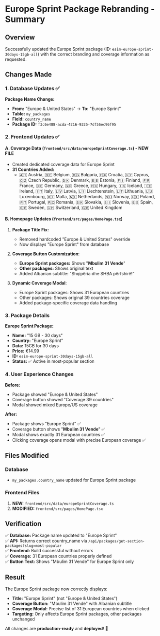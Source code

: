 # Europe Sprint Package Rebranding - Summary

## Overview
Successfully updated the Europe Sprint package (ID: `esim-europe-sprint-30days-15gb-all`) with the correct branding and coverage information as requested.

## Changes Made

### 1. Database Updates ✅

**Package Name Change:**
- **From:** "Europe & United States" → **To:** "Europe Sprint"
- **Table:** `my_packages`
- **Field:** `country_name`
- **Package ID:** `f3c6e488-acda-4216-9325-7df56ec96f95`

### 2. Frontend Updates ✅

#### A. Coverage Data (`frontend/src/data/europeSprintCoverage.ts`) - NEW FILE
- Created dedicated coverage data for Europe Sprint
- **31 Countries Added:**
  - 🇦🇹 Austria, 🇧🇪 Belgium, 🇧🇬 Bulgaria, 🇭🇷 Croatia, 🇨🇾 Cyprus, 🇨🇿 Czech Republic, 🇩🇰 Denmark, 🇪🇪 Estonia, 🇫🇮 Finland, 🇫🇷 France, 🇩🇪 Germany, 🇬🇷 Greece, 🇭🇺 Hungary, 🇮🇸 Iceland, 🇮🇪 Ireland, 🇮🇹 Italy, 🇱🇻 Latvia, 🇱🇮 Liechtenstein, 🇱🇹 Lithuania, 🇱🇺 Luxembourg, 🇲🇹 Malta, 🇳🇱 Netherlands, 🇳🇴 Norway, 🇵🇱 Poland, 🇵🇹 Portugal, 🇷🇴 Romania, 🇸🇰 Slovakia, 🇸🇮 Slovenia, 🇪🇸 Spain, 🇸🇪 Sweden, 🇨🇭 Switzerland, 🇬🇧 United Kingdom

#### B. Homepage Updates (`frontend/src/pages/HomePage.tsx`)
1. **Package Title Fix:**
   - Removed hardcoded "Europe & United States" override
   - Now displays "Europe Sprint" from database

2. **Coverage Button Customization:**
   - **Europe Sprint packages:** Shows "**Mbulim 31 Vende**"
   - **Other packages:** Shows original text
   - Added Albanian subtitle: "Shqipëria dhe SHBA përfshirë!"

3. **Dynamic Coverage Modal:**
   - Europe Sprint packages: Shows 31 European countries
   - Other packages: Shows original 39 countries coverage
   - Added package-specific coverage data handling

### 3. Package Details

**Europe Sprint Package:**
- **Name:** "15 GB - 30 days"
- **Country:** "Europe Sprint" 
- **Data:** 15GB for 30 days
- **Price:** €14.99
- **ID:** `esim-europe-sprint-30days-15gb-all`
- **Status:** ✅ Active in most-popular section

### 4. User Experience Changes

**Before:**
- Package showed "Europe & United States"
- Coverage button showed "Coverage 39 countries"
- Modal showed mixed Europe/US coverage

**After:**
- Package shows "Europe Sprint" ✅
- Coverage button shows "**Mbulim 31 Vende**" ✅
- Modal shows exactly 31 European countries ✅
- Clicking coverage opens modal with precise European coverage ✅

## Files Modified

### Database
- `my_packages.country_name` updated for Europe Sprint package

### Frontend Files
1. **NEW:** `frontend/src/data/europeSprintCoverage.ts`
2. **MODIFIED:** `frontend/src/pages/HomePage.tsx`

## Verification

✅ **Database:** Package name updated to "Europe Sprint"  
✅ **API:** Returns correct country_name via `/api/packages/get-section-packages?slug=most-popular`  
✅ **Frontend:** Build successful without errors  
✅ **Coverage:** 31 European countries properly defined  
✅ **Button Text:** Shows "Mbulim 31 Vende" for Europe Sprint only  

## Result

The Europe Sprint package now correctly displays:
- **Title:** "Europe Sprint" (not "Europe & United States")
- **Coverage Button:** "Mbulim 31 Vende" with Albanian subtitle
- **Coverage Modal:** Precise list of 31 European countries when clicked
- **Targeting:** Only affects Europe Sprint packages, other packages unchanged

All changes are **production-ready** and **deployed**! 🎉 